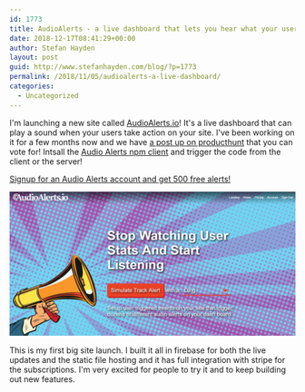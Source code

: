 ```yaml
---
id: 1773
title: AudioAlerts - a live dashboard that lets you hear what your users are doing 
date: 2018-12-17T08:41:29+00:00
author: Stefan Hayden
layout: post
guid: http://www.stefanhayden.com/blog/?p=1773
permalink: /2018/11/05/audioalerts-a-live-dashboard/
categories:
  - Uncategorized
---
```

I'm launching a new site called [AudioAlerts.io](https://audioalerts.io)! It's a live dashboard that can play a sound when your users take action on your site. I've been working on it for a few months now and we have [a post up on producthunt](https://www.producthunt.com/posts/audioalerts-io) that you can vote for! Intsall the [Audio Alerts npm client](https://www.npmjs.com/package/audioalerts) and trigger the code from the client or the server!

[Signup for an Audio Alerts account and get 500 free alerts!](https://audioalerts.io/)

![Audio Alerts Header](/img/audioalerts.png "Audio Alerts Header")

This is my first big site launch. I built it all in firebase for both the live updates and the static file hosting and it has full integration with stripe for the subscriptions. I'm very excited for people to try it and to keep building out new features.

